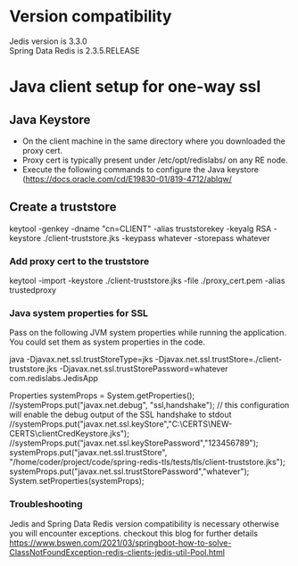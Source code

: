 # Version compatibility
Jedis version is 3.3.0  
Spring Data Redis is 2.3.5.RELEASE

# Java client setup for one-way ssl
## Java Keystore

- On the client machine in the same directory where you downloaded the proxy cert.
- Proxy cert is typically present under  /etc/opt/redislabs/ on any RE node.
- Execute the following commands to configure the Java keystore (https://docs.oracle.com/cd/E19830-01/819-4712/ablqw/

## Create a truststore

keytool -genkey -dname "cn=CLIENT" -alias truststorekey -keyalg RSA -keystore ./client-truststore.jks -keypass
whatever -storepass whatever

### Add proxy cert to the truststore

keytool -import -keystore ./client-truststore.jks -file ./proxy_cert.pem -alias trustedproxy

### Java system properties for SSL
Pass on the following JVM system properties while running the application. You could set them as system properties 
in the code. 

java -Djavax.net.ssl.trustStoreType=jks
-Djavax.net.ssl.trustStore=./client-truststore.jks
-Djavax.net.ssl.trustStorePassword=whatever
com.redislabs.JedisApp


Properties systemProps = System.getProperties();
//systemProps.put("javax.net.debug", "ssl,handshake"); // this configuration will enable the debug output of the SSL handshake to stdout
//systemProps.put("javax.net.ssl.keyStore","C:\\CERTS\\NEW-CERTS\\clientCredKeystore.jks");
//systemProps.put("javax.net.ssl.keyStorePassword","123456789");
systemProps.put("javax.net.ssl.trustStore", "/home/coder/project/code/spring-redis-tls/tests/tls/client-truststore.jks");
systemProps.put("javax.net.ssl.trustStorePassword","whatever");
System.setProperties(systemProps);

### Troubleshooting
Jedis and Spring Data Redis version compatibility is necessary otherwise you will encounter exceptions.
checkout this blog for further details
https://www.bswen.com/2021/03/springboot-how-to-solve-ClassNotFoundException-redis-clients-jedis-util-Pool.html